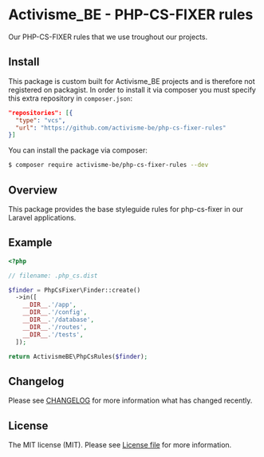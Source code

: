 # Activisme_BE - PHP-CS-FIXER rules 

Our PHP-CS-FIXER rules that we use troughout our projects. 

## Install 

This package is custom built for Activisme_BE projects and is therefore not registered  on packagist. 
In order to install it via composer you must specify this extra repository in `composer.json`: 

```json
"repositories": [{
  "type": "vcs", 
  "url": "https://github.com/activisme-be/php-cs-fixer-rules"
}]
```

You can install the package via composer: 

```bash
$ composer require activisme-be/php-cs-fixer-rules --dev
```

## Overview 

This package provides the base styleguide rules for php-cs-fixer in our Laravel applications. 

## Example 

```php 
<?php

// filename: .php_cs.dist

$finder = PhpCsFixer\Finder::create()
  ->in([
    __DIR__.'/app',
    __DIR__.'/config',
    __DIR__.'/database',
    __DIR__.'/routes',
    __DIR__.'/tests',
  ]);

return ActivismeBE\PhpCsRules($finder);
```

## Changelog 

Please see [CHANGELOG](CHANGELOG.md) for more information what has changed recently.

## License 

The MIT license (MIT). Please see [License file](LICENSE.md) for more information.
